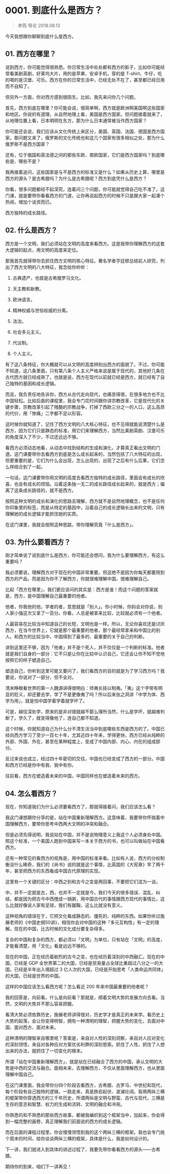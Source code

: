 # 0001. 到底什么是西方？

> 李筠 导论
2018.08.13

今天我想跟你聊聊到底什么是西方。

## 01. 西方在哪里？

说到西方，你可能觉得很熟悉。你日常生活中处处都有西方的影子，比如你可能经常看美剧英剧，好莱坞大片，用的是苹果、安卓手机，穿的是 T-shirt、牛仔，吃的喝的是汉堡、可乐。西方在你的日常生活中，已经无处不在了，甚至都已经日用而不自知了。

但另外一方面，你对西方感到很陌生。比如，我先来问你几个问题。

首先，西方到底在哪里？你可能会说，很简单啊，西方就是欧洲啊美国啊这些国家和地区。你说的有道理，从自然地理上看，美国是西方国家。但问题接着就来了，从地理位置上看，日本明明在东方，那为什么日本通常被当作西方国家？

你可能还会说，我们应该从文化传统上来区分，美国、英国、法国、德国是西方国家。那问题又来了，俄罗斯的文化传统也和这几个国家有很多相似之处，那为什么俄罗斯不是西方国家？

还有，位于俄国和英法德之间的那些东欧、南欧国家，它们是西方国家吗？到底哪些是、哪些不是？

我再接着追问，这些国家是与不是西方的标准又是什么？如果从历史上算，哪里是西方的源头？是古希腊吗？为什么是古希腊呢？西方到底凭什么是西方？

你看，很多问题都经不起深究，连着问三个问题，你可能就觉得自己吃不准了。这门课，就是要带你看看西方的门道，让你再说起西方的时候不只是跟大家一起凑个热闹，增加个谈资而已。

西方独特的成长路径。

## 02. 什么是西方？

西方是一个文明，我们必须站在文明的高度来看西方。这是我带你理解西方的这套大逻辑的起点，用文明的高度来定位。

那我首先就得带你去抓住西方文明的核心特征。著名学者亨廷顿总结前人研究，列出了西方文明的八大特征，我念给你听听：

1. 古典遗产，也就是古希腊罗马文化。

2. 天主教和新教。

3. 欧洲语言。

4. 精神权威与世俗权威的分离。

5. 法治。

6. 社会多元主义。

7. 代议制。

8. 个人主义。

有了这八条特征，你大概就可以从文明的高度辨别出西方的面貌了。不过，你可能不知道，这八条里面，只有第八条个人主义严格来说是属于现代的，其他好几条在古代西方就已经成熟了。也就是说，西方在现代以前就已经是西方，就已经有了自己独特的基因和成长逻辑。

而且，我负责任地告诉你，西方从古代走向现代，也痛苦得很，在很多地方也不比中国轻松。比如后面的课程里，我会专门花时间跟你讲宗教改革，它是现代化的关键步骤，宗教改革引起了残酷的宗教战争，打掉了西欧三分之一的人口，这么高昂的代价，用「惨痛」二字都不足以形容。

这时候你就知道了，记住了西方文明的八大核心特征，也不见得就能说清楚什么是西方，因为它们只是静态的标准，用它们来理解西方，当然比美剧英剧、汉堡可乐的角度深入了不少，不过还远远不够。

看西方必须动态地看，从动态中找到结构的生成和演化，才算真正看出文明的门道。这门课要带你去看西方到底是怎么成长起来的，当然包括了八大特征的出现，但更重要的是，它们为什么会出现，怎么出现的，出现了之后有什么后果，它们怎么样结合到了一起。

一句话，这门课要带你用文明的高度去看西方独特的成长路径，里面会有成长的欣喜，也会有成长的烦恼。沿着这条独一无二的成长路径成长起来的，就是西方；偏离了这条成长路径的，就不是西方。

按照这种文明的成长和演化的思路去理解，西方就不是自然地理概念，也不是任何你印象里的标签，而是从特定的基因中，沿着自己的成长逻辑长出来的文明，只有理解她的成长逻辑才能抓住她的实质。

在这门课里，我就会按照这种思路，带你理解究竟「什么是西方」。

## 03. 为什么要看西方？

刚才简单说了说到底什么是西方，你可能还会想问，我为什么要理解西方，有这么重要吗？

我必须要说，理解西方对于现在的中国非常重要。但这绝不是因为你每天都要用到西方的产品，而是因为你不了解西方，你就很难理解中国，很难理解自己。

比起「西方在哪里」，我们更应该问的其实是：西方是谁！而这个问题的答案就是，西方，是中国理解自己最重要的他者。

他者，你我他的他，学者的者，意思就是「别人」。你小时候，你妈会对你说，别人家小强这次又拿了一百分。你看，人总是被拿来比较，比较就必须有一个他者。

人最容易在比较当中知道自己的长短，文明也是一样。所以，无论你喜欢还是讨厌西方，在当今世界上，它就是那个最重要的他者，那个最经常拿来和中国比的别人。和西方的比较当中，中国得到了最多的、最重要的关于自己的判断。

讲到这里还不够，因为「他者」并不是个死人，并不仅仅是一个判断的标准。他者就是我们自身的一部分：它不只是让你在比较中认识自己，它还会让你不知不觉地按照它的样子塑造自己。

塑造自己，你听到这里可能又要问了，我们看西方的目的就是为了学习西方吗？我要说，你说对了一部分，但不全对。

清末睁眼看世界的第一人魏源讲得很明白：师夷长技以制夷。「夷」这个字带有明显的贬义，却还要去学，学了不是更像夷了吗？所以后来张之洞讲「中学为体、西学为用」，就是怕中国学着学着就学坏了。

可是，越往深处学，原来的是非对错就越不那么理所当然，什么是学坏，就越难判断了。学久了，就变得像他了，连自己都不知道。

这个时候，你就知道自己为什么分不清生活当中到底哪些东西是西方的了。中国已经向西方学习了至少一百七十年，尤其近四十年来，学得更快，西方已经从纯粹的外部、外国、外在，甚至在某种程度上，变成了中国内部、内心、内在的组成部分。

反过来说也成立，经过四十年密切的交往，中国也已经变成了西方的一部分。中国和西方已经是你中有我、我中有你。

往前看，西方在塑造着未来的中国，中国同样也在塑造着未来的西方。

## 04. 怎么看西方？

现在，你知道我们为什么必须要看西方了，那就得接着问，我们应该怎么看？

我这门课想跟你分享的是，站在中国重新理解西方。这意味着，我要带你怀揣着中国理解西方，要带你思考中西两大文明的冲突和融合。

但是必须先得说明，我说站在中国，并不是说物理意义上我这个人必须身处中国。照这个标准，一个美国人跑到中国来写一本关于西方的书，也可以叫做站在中国看西方。

还有一种常见的看西方的视角是，用中国的标准来看。比如有人说，西方的分权制衡没什么稀奇，我们的《尚书》说的就是这个事情，比英国的《大宪章》早了两千年，甚至把西方的东西看成中国古代原理的实现。

这里有一个关键的区分：中西之别和古今之变是两回事，不要把它们混为一谈。

中，并不一定就是古，西，也并不一定就是今。我们今天的很多错误、混乱、纠结，都是因为把古今中西搅成一锅粥，用中国古代的事情跟西方现代的事情比，这么比就好像说人家有足球，我们有蹴鞠，这么比就没有意义。

这种视角的错误在于，它把文化看成静态的、僵死的、纯粹的东西。如果你听过施展老师的《中国史纲50讲》，相信你会对中国的这种「多元互构性」有一定的理解。现在的中国，比古时候的文化成分要复杂得多。

复杂的中国和复杂的西方，都必须以「文明」为单位，只有站在「文明」的高度，才能看清楚，用「文化」看是远远不够的。

现在的中国，正在经历着剧烈的古今之变，也在经历着深刻的中西融汇。现在的中国，已经是 GDP 全世界第二的大国，已经是贸易量占全球比重超过八分之一的大国，已经是半年出入境超过 3 亿人次的大国，已经是开始思考「人类命运共同体」的大国，已经是世界的中国。

这样的中国应该怎么看西方呢？怎么看近 200 年来中国最重要的他者呢？

我的回答是，向前看。什么是向前看？那就是，顺着文明大势的发展方向去看。当然，文明的大势并不那么容易把握。

看清大势必须依靠历史，施展老师讲得很对，历史学才是真正的未来学。看历史上大势的起落，会让你变得明智，拥有一种清明的理智，把握大势的变化，去面对中国、面对西方、面对未来。

这种清明的理智来自哪里呢？答案是，来自对人性的深刻洞察，来自对人应对变化的深刻领悟，来自对各种应对方案优劣利弊的深刻思索。抓住了人性，抓住了人想出来的办法，就抓住了一切变化的根本。

所谓「站在中国重新理解西方」，就是站在已经融合了西方的中国，承认文明的大势是中西的交流与融合。面相未来，去理解西方，不仅从里面理解西方，也从里面理解中国自己。

在这门课里面，我会带你分四个阶段去看西方，古希腊、古罗马、中世纪和现代，每个阶段有自己独特的逻辑，一路走来，真是跌宕起伏、波澜壮阔。我用两纵三横的框架带你穿透西方的三千年历史，所谓两纵是文明与野蛮、古代与现代，三横是生存的意志和智慧、权力的生成和流转、文明的融合和冲突。

你熟悉的和不熟悉的那些西方故事，都被我编织到这个框架当中，加起来，你会得到一幅完整的画卷，真正理解我们前面说的西方的成长逻辑。

而在后面的课程过程里，你会慢慢领悟到我的这个两纵三横的框架。我也会专门挑个周末的时间，给你谈谈两纵三横的框架，具体是什么，我是如何设计的。

下一讲，我们就进入到具体的讲述过程了，我要先带你看看西方的源头——古希腊。

期待你的到来，咱们下一讲再见！

